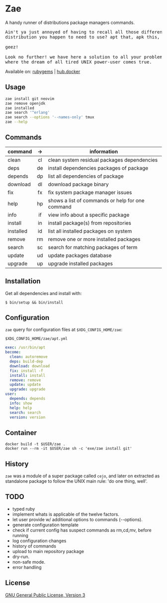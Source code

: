 # Zae

A handy runner of distributions package managers commands. 

<pre>
Ain't ya just annoyed of having to recall all those different commands of every
distribution you happen to need to use? apt that, apk this, dnf those...

geez!

Look no further! we have here a solution to all your problems: `zae`,
where the dream of all tired UNIX power-user comes true.
</pre>


Available on: [rubygems](https://rubygems.org/gems/zae) |
[hub.docker](https://hub.docker.com/repository/docker/easbarbosa/zae)

## Usage

```sh
zae install git neovim
zae remove openjdk
zae installed
zae search '^erlang'
zae search --options '--names-only' tmux
zae --help
```

## Commands

| command   | -> | information                                      |
|-----------|:--:|--------------------------------------------------|
| clean     | cl | clean system residual packages dependencies      |
| deps      | de | install dependencies packages of package         |
| depends   | dp | list all dependencies of package                 |
| download  | dl | download package binary                          |
| fix       | fx | fix system package manager issues                |
| help      | hp | shows a list of commands or help for one command |
| info      | if | view info about a specific package               |
| install   | in | install package(s) from repositories             |
| installed | id | list all installed packages on system            |
| remove    | rm | remove one or more installed packages            |
| search    | sc | search for matching packages of term             |
| update    | ud | update packages database                         |
| upgrade   | up | upgrade installed packages                       |

## Installation

Get all dependencies and install with:

    $ bin/setup && bin/install

## Configuration

`zae` query for configuration files at `$XDG_CONFIG_HOME/zae`:

`$XDG_CONFIG_HOME/zae/apt.yml`

```yaml
exec: /usr/bin/apt
become:
  clean: autoremove
  deps: build-dep
  download: download
  fix: install -f
  install: install
  remove: remove
  update: update
  upgrade: upgrade
user:
  depends: depends
  info: show
  help: help
  search: search
  version: version
```


## Container

    docker build -t $USER/zae .
    docker run --rm -it $USER/zae sh -c 'exe/zae install git'

## History

`zae` was a module of a super package called `cejo`, and later on extracted
as standalone package to follow the UNIX main rule: 'do one thing, well'.

## TODO

- typed ruby
- implement whats is applicable of the twelve factors.
- let user provide w/ additional options to commands (--options).
- generate configuration template
- check if current config has suspect commands as rm,cd,mv, before running
- log configuration changes
- history of commands
- upload to main repository package
- dry-run.
- non-safe mode.
- error handling

## License

[GNU General Public License, Version 3](https://www.gnu.org/licenses/gpl-3.0.en.html)
